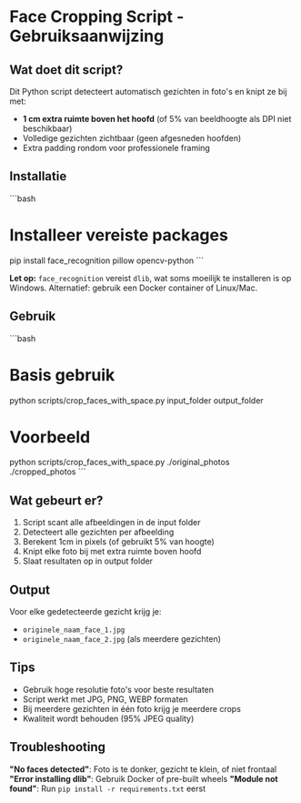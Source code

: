 # Face Cropping Script - Gebruiksaanwijzing

## Wat doet dit script?

Dit Python script detecteert automatisch gezichten in foto's en knipt ze bij met:
- **1 cm extra ruimte boven het hoofd** (of 5% van beeldhoogte als DPI niet beschikbaar)
- Volledige gezichten zichtbaar (geen afgesneden hoofden)
- Extra padding rondom voor professionele framing

## Installatie

\`\`\`bash
# Installeer vereiste packages
pip install face_recognition pillow opencv-python
\`\`\`

**Let op:** `face_recognition` vereist `dlib`, wat soms moeilijk te installeren is op Windows.
Alternatief: gebruik een Docker container of Linux/Mac.

## Gebruik

\`\`\`bash
# Basis gebruik
python scripts/crop_faces_with_space.py input_folder output_folder

# Voorbeeld
python scripts/crop_faces_with_space.py ./original_photos ./cropped_photos
\`\`\`

## Wat gebeurt er?

1. Script scant alle afbeeldingen in de input folder
2. Detecteert alle gezichten per afbeelding
3. Berekent 1cm in pixels (of gebruikt 5% van hoogte)
4. Knipt elke foto bij met extra ruimte boven hoofd
5. Slaat resultaten op in output folder

## Output

Voor elke gedetecteerde gezicht krijg je:
- `originele_naam_face_1.jpg`
- `originele_naam_face_2.jpg` (als meerdere gezichten)

## Tips

- Gebruik hoge resolutie foto's voor beste resultaten
- Script werkt met JPG, PNG, WEBP formaten
- Bij meerdere gezichten in één foto krijg je meerdere crops
- Kwaliteit wordt behouden (95% JPEG quality)

## Troubleshooting

**"No faces detected"**: Foto is te donker, gezicht te klein, of niet frontaal
**"Error installing dlib"**: Gebruik Docker of pre-built wheels
**"Module not found"**: Run `pip install -r requirements.txt` eerst
